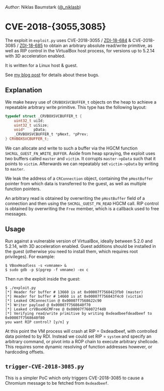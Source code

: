 *Author*: Niklas Baumstark ([@_niklasb](https://twitter.com/_niklasb))

# CVE-2018-{3055,3085}

The exploit in `exploit.py` uses CVE-2018-3055
/ [ZDI-18-684](https://www.zerodayinitiative.com/advisories/ZDI-18-684/) & CVE-2018-3085
/ [ZDI-18-685](https://www.zerodayinitiative.com/advisories/ZDI-18-685/) to obtain
an arbitrary absolute read/write primitive, as well as RIP control in the VirtualBox
host process, for versions up to 5.2.14 with 3D acceleration enabled.

It is written for a Linux host & guest.

See [my blog post](https://phoenhex.re/2018-07-27/better-slow-than-sorry) for details
about these bugs.


## Explanation

We make heavy use of `CRVBOXSVCBUFFER_t` objects on the heap to achieve
a repeatable arbitrary write primitive. This type has the following layout:

```cpp
typedef struct _CRVBOXSVCBUFFER_t {
    uint32_t uiId;
    uint32_t uiSize;
    void*    pData;
    _CRVBOXSVCBUFFER_t *pNext, *pPrev;
} CRVBOXSVCBUFFER_t;
```

We can allocate and write to such a buffer via the HGCM function
`SHCRGL_GUEST_FN_WRITE_BUFFER`.  Aside from heap spraying, the exploit uses two
buffers called `master` and `victim`. It corrupts `master->pData` such that it
points to `victim`.  Afterwards we can repeatably set `victim->pData` by
writing to `master`.

We leak the address of a `CRConnection` object, containing the
`pHostBuffer` pointer from which data is transferred to the guest, as well as
multiple function pointers.

An arbitrary read is obtained by overwriting the `pHostBuffer` field of a
connection and then using the `SHCRGL_GUEST_FN_READ` HGCM call. RIP control is
obtained by overwriting the `Free` member, which is a callback used to free
messages.


## Usage

Run against a vulnerable version of VirtualBox, ideally between 5.2.0 and 5.2.14,
with 3D acceleration enabled. Guest additions should be installed in the guest
(otherwise you need to install them, which requires root privileges). For example:

```
$ VBoxHeadless -s <vmname> &
$ sudo gdb -p $(pgrep -f vmname) -ex c
```

Then run the exploit inside the guest:

```
$ ./exploit.py
[*] Header for buffer # 13660 is at 0x00007f7568423fb0 (master)
[*] Header for buffer # 14660 is at 0x00007f756843f4c0 (victim)
[*] Leaked CRConnection @ 0x00007f7568622c90
[*] Writer payload @ 0x00007f7568640f70
[*] Leaked crVBoxHGCMFree @ 0x00007f760072f4d0
[*] Verifying read/write primitive by writing 0xdeadbeefdeadbeef to 0x00007f7568640f80
you want RIP control? [y/n] y
```

At this point the VM process will crash at RIP = 0xdeadbeef, with controlled
data pointed to by RDI. Instead we could set RIP = `system` and specify an
arbitrary command, or pivot into a ROP chain to execute arbitrary shellcode.
This requires some dynamic resolving of function addresses however, or
hardcoding offsets.


## `trigger-CVE-2018-3085.py`

This is a simpler PoC which only triggers CVE-2018-3085 to cause a Chromium
message to be fetched from `0xdeadbeef`.
